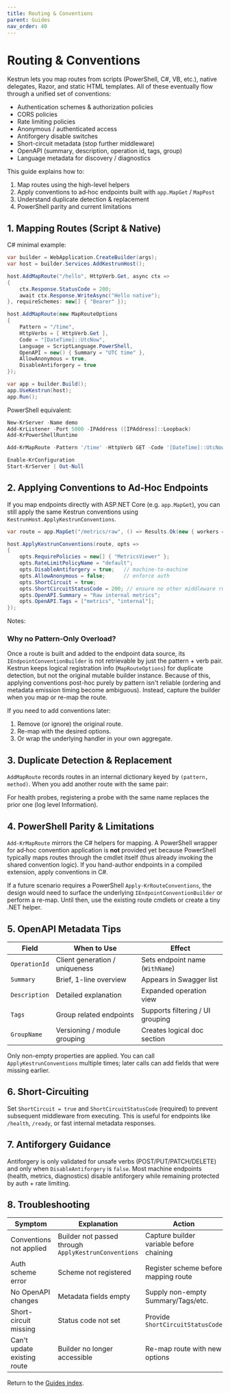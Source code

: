 ```yaml
---
title: Routing & Conventions
parent: Guides
nav_order: 40
---
```


# Routing & Conventions

Kestrun lets you map routes from scripts (PowerShell, C#, VB, etc.), native delegates, Razor, and
static HTML templates. All of these eventually flow through a unified set of conventions:

- Authentication schemes & authorization policies
- CORS policies
- Rate limiting policies
- Anonymous / authenticated access
- Antiforgery disable switches
- Short-circuit metadata (stop further middleware)
- OpenAPI (summary, description, operation id, tags, group)
- Language metadata for discovery / diagnostics

This guide explains how to:

1. Map routes using the high-level helpers
2. Apply conventions to ad‑hoc endpoints built with `app.MapGet` / `MapPost`
3. Understand duplicate detection & replacement
4. PowerShell parity and current limitations

## 1. Mapping Routes (Script & Native)

C# minimal example:

```csharp
var builder = WebApplication.CreateBuilder(args);
var host = builder.Services.AddKestrunHost();

host.AddMapRoute("/hello", HttpVerb.Get, async ctx =>
{
    ctx.Response.StatusCode = 200;
    await ctx.Response.WriteAsync("Hello native");
}, requireSchemes: new[] { "Bearer" });

host.AddMapRoute(new MapRouteOptions
{
    Pattern = "/time",
    HttpVerbs = [ HttpVerb.Get ],
    Code = "[DateTime]::UtcNow",
    Language = ScriptLanguage.PowerShell,
    OpenAPI = new() { Summary = "UTC time" },
    AllowAnonymous = true,
    DisableAntiforgery = true
});

var app = builder.Build();
app.UseKestrun(host);
app.Run();
```

PowerShell equivalent:

```powershell
New-KrServer -Name demo
Add-KrListener -Port 5000 -IPAddress ([IPAddress]::Loopback)
Add-KrPowerShellRuntime

Add-KrMapRoute -Pattern '/time' -HttpVerb GET -Code '[DateTime]::UtcNow' -OpenApiSummary 'UTC time' -AllowAnonymous -DisableAntiforgery

Enable-KrConfiguration
Start-KrServer | Out-Null
```

## 2. Applying Conventions to Ad‑Hoc Endpoints

If you map endpoints directly with ASP.NET Core (e.g. `app.MapGet`), you can still apply the same
Kestrun conventions using `KestrunHost.ApplyKestrunConventions`.

```csharp
var route = app.MapGet("/metrics/raw", () => Results.Ok(new { workers = 7, queue = 12 }));

host.ApplyKestrunConventions(route, opts =>
{
    opts.RequirePolicies = new[] { "MetricsViewer" };
    opts.RateLimitPolicyName = "default";
    opts.DisableAntiforgery = true;   // machine-to-machine
    opts.AllowAnonymous = false;      // enforce auth
    opts.ShortCircuit = true;
    opts.ShortCircuitStatusCode = 200; // ensure no other middleware runs
    opts.OpenAPI.Summary = "Raw internal metrics";
    opts.OpenAPI.Tags = ["metrics", "internal"];
});
```

Notes:


### Why no Pattern-Only Overload?

Once a route is built and added to the endpoint data source, its `IEndpointConventionBuilder` is not retrievable
by just the pattern + verb pair. Kestrun keeps logical registration info (`MapRouteOptions`) for duplicate detection,
but not the original mutable builder instance. Because of this, applying conventions post-hoc purely by pattern isn't
reliable (ordering and metadata emission timing become ambiguous). Instead, capture the builder when you map or re-map the route.

If you need to add conventions later:

1. Remove (or ignore) the original route.
2. Re-map with the desired options.
3. Or wrap the underlying handler in your own aggregate.

## 3. Duplicate Detection & Replacement

`AddMapRoute` records routes in an internal dictionary keyed by `(pattern, method)`. When you add another route with the
same pair:

For health probes, registering a probe with the same name replaces the prior one (log level Information).

## 4. PowerShell Parity & Limitations

`Add-KrMapRoute` mirrors the C# helpers for mapping. A PowerShell wrapper for ad‑hoc convention application is **not** provided yet
because PowerShell typically maps routes through the cmdlet itself (thus already invoking the shared convention logic). If you
hand-author endpoints in a compiled extension, apply conventions in C#.

If a future scenario requires a PowerShell `Apply-KrRouteConventions`, the design would need to surface the underlying
`IEndpointConventionBuilder` or perform a re-map. Until then, use the existing route cmdlets or create a tiny .NET helper.

## 5. OpenAPI Metadata Tips

| Field | When to Use | Effect |
|-------|-------------|--------|
| `OperationId` | Client generation / uniqueness | Sets endpoint name (`WithName`) |
| `Summary` | Brief, 1-line overview | Appears in Swagger list |
| `Description` | Detailed explanation | Expanded operation view |
| `Tags` | Group related endpoints | Supports filtering / UI grouping |
| `GroupName` | Versioning / module grouping | Creates logical doc section |

Only non-empty properties are applied. You can call `ApplyKestrunConventions` multiple times; later calls can add fields that were missing earlier.

## 6. Short-Circuiting

Set `ShortCircuit = true` and `ShortCircuitStatusCode` (required) to prevent subsequent middleware from executing.
This is useful for endpoints like `/health`, `/ready`, or fast internal metadata responses.

## 7. Antiforgery Guidance

Antiforgery is only validated for unsafe verbs (POST/PUT/PATCH/DELETE) and only when `DisableAntiforgery` is `false`.
Most machine endpoints (health, metrics, diagnostics) disable antiforgery while remaining protected by auth + rate limiting.

## 8. Troubleshooting

| Symptom | Explanation | Action |
|---------|-------------|--------|
| Conventions not applied | Builder not passed through `ApplyKestrunConventions` | Capture builder variable before chaining |
| Auth scheme error | Scheme not registered | Register scheme before mapping route |
| No OpenAPI changes | Metadata fields empty | Supply non-empty Summary/Tags/etc. |
| Short-circuit missing | Status code not set | Provide `ShortCircuitStatusCode` |
| Can't update existing route | Builder no longer accessible | Re-map route with new options |

Return to the [Guides index](./index).
